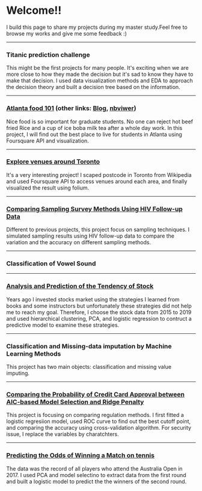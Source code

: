 # Welcome!!

I build this page to share my projects during my master study.Feel free to browse my works and give me some feedback :)

---
### Titanic prediction challenge

This might be the first projects for many people. It's exciting when we are more close to how they made the decision but it's sad to know they have to make that decision. I used data visualization methods and EDA to approach the decision theory and built a decision tree based on the information. 

---
### [Atlanta food 101](https://github.com/ws770324/capstone) (other links: [Blog](https://www.linkedin.com/pulse/food-101-students-atlanta-chen-tze-tsai/?trackingId=xcvAnLIQRLS4TofvuxpFLg%3D%3D), [nbviwer](https://nbviewer.jupyter.org/github/ws770324/capstone/blob/master/atl_restaurant.ipynb))


Nice food is so important for graduate students. No one can reject hot beef fried Rice and a cup of ice boba milk tea after a whole day work. In this project, I will find out the best place to live for students in Atlanta using Foursquare API and visualization. 


---
### [Explore venues around Toronto](https://github.com/ws770324/scraping)
It's a very interesting project! I scaped postcode in Toronto from Wikipedia and used Foursquare API to access venues around each area, and finally visualized the result using folium. 

---
### [Comparing Sampling Survey Methods Using HIV Follow-up Data](https://github.com/ws770324/surveytech_HIV)
Different to previous projects, this project focus on sampling techniques. I simulated sampling results using HIV follow-up data to compare the variation and the accuracy on different sampling methods.

---
### Classification of Vowel Sound

---
### [Analysis and Prediction of the Tendency of Stock](https://github.com/ws770324/logist_stock)
Years ago I invested stocks market using the strategies I learned from books and some instructors but unfortunately these strategies did not help me to reach my goal. Therefore, I choose the stock data from 2015 to 2019 and used hierarchical clustering, PCA, and logistic regression to contruct a predictive model to examine these strategies.

---
### Classification and Missing-data imputation by Machine Learning Methods
This project has two main objects: classification and missing value imputing.

---
### [Comparing the Probability of Credit Card Approval between AIC-based Model Selection and Ridge Penalty](https://github.com/ws770324/creditcard_ridge)

This project is focusing on comparing regulation methods. I first fitted a logistic regresiion model, used ROC curve to find out the best cutoff point, and comparing the accuracy using cross-validation algorithm. For security issue, I replace the variables by charatchters. 

---
### [Predicting the Odds of Winning a Match on tennis](https://github.com/ws770324/logist_AUO2017) 

The data was the record of all players who attend the Australia Open in 2017. I used PCA and model selectino to extract data from the first round and built a logistic model to predict the the winners of the second round. 
